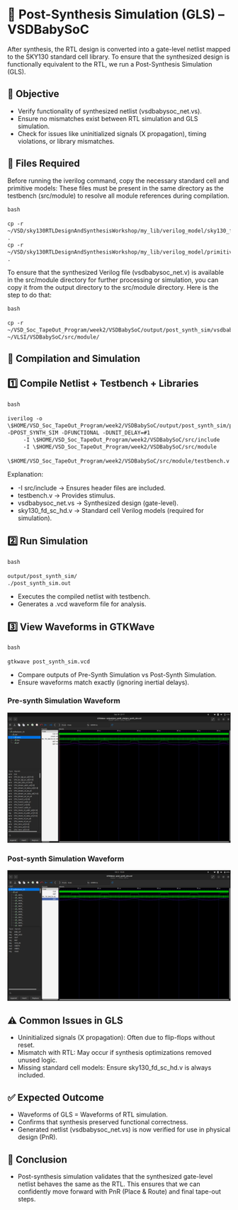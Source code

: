 # 🧪 Post-Synthesis Simulation (GLS) – VSDBabySoC

After synthesis, the RTL design is converted into a gate-level netlist mapped to the SKY130 standard cell library. To ensure that the synthesized design is functionally equivalent to the RTL, we run a Post-Synthesis Simulation (GLS).


## 📌 Objective

- Verify functionality of synthesized netlist (vsdbabysoc_net.vs).
- Ensure no mismatches exist between RTL simulation and GLS simulation.
- Check for issues like uninitialized signals (X propagation), timing violations, or library mismatches.



## 📂 Files Required

Before running the iverilog command, copy the necessary standard cell and primitive models: 
These files must be present in the same directory as the testbench (src/module) to resolve all module references during compilation.

```
bash

cp -r ~/VSD/sky130RTLDesignAndSynthesisWorkshop/my_lib/verilog_model/sky130_fd_sc_hd.v .
cp -r ~/VSD/sky130RTLDesignAndSynthesisWorkshop/my_lib/verilog_model/primitives.v .

```

To ensure that the synthesized Verilog file (vsdbabysoc_net.v) is available in the src/module directory for further processing or 
simulation, you can copy it from the output directory to the src/module directory. Here is the step to do that:

```
bash

cp -r ~/VSD_Soc_TapeOut_Program/week2/VSDBabySoC/output/post_synth_sim/vsdbabysoc.synth.v ~/VLSI/VSDBabySoC/src/module/
```



## 🚀 Compilation and Simulation


## 1️⃣ Compile Netlist + Testbench + Libraries


```
bash

iverilog -o \$HOME/VSD_Soc_TapeOut_Program/week2/VSDBabySoC/output/post_synth_sim/post_synth_sim.out -DPOST_SYNTH_SIM -DFUNCTIONAL -DUNIT_DELAY=#1 
	 -I \$HOME/VSD_Soc_TapeOut_Program/week2/VSDBabySoC/src/include 
	 -I \$HOME/VSD_Soc_TapeOut_Program/week2/VSDBabySoC/src/module
	    \$HOME/VSD_Soc_TapeOut_Program/week2/VSDBabySoC/src/module/testbench.v
```
Explanation:
- -I src/include → Ensures header files are included.
- testbench.v → Provides stimulus.
- vsdbabysoc_net.vs → Synthesized design (gate-level).
- sky130_fd_sc_hd.v → Standard cell Verilog models (required for simulation).



## 2️⃣ Run Simulation


```
bash 

output/post_synth_sim/
./post_synth_sim.out
```
- Executes the compiled netlist with testbench.
- Generates a .vcd waveform file for analysis.



## 3️⃣ View Waveforms in GTKWave

```
bash 

gtkwave post_synth_sim.vcd
```
- Compare outputs of Pre-Synth Simulation vs Post-Synth Simulation.
- Ensure waveforms match exactly (ignoring inertial delays).


### Pre-synth Simulation Waveform

![Waveform](Screenshots/pre_synth_wf.png)


### Post-synth Simulation Waveform

![Waveform](Screenshots/post_synth_wf.png)


## ⚠️ Common Issues in GLS

- Uninitialized signals (X propagation): Often due to flip-flops without reset.
- Mismatch with RTL: May occur if synthesis optimizations removed unused logic.
- Missing standard cell models: Ensure sky130_fd_sc_hd.v is always included.


## ✅ Expected Outcome

- Waveforms of GLS = Waveforms of RTL simulation.
- Confirms that synthesis preserved functional correctness.
- Generated netlist (vsdbabysoc_net.vs) is now verified for use in physical design (PnR).


## 🏁 Conclusion

- Post-synthesis simulation validates that the synthesized gate-level netlist behaves the same as the RTL. This ensures that we can confidently move forward with PnR (Place & Route) and final tape-out steps.
